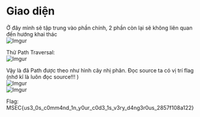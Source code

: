 # Giao diện  
Ở đây mình sẽ tập trung vào phần chính, 2 phần còn lại sẽ không liên quan đến hướng khai thác  
![Imgur](https://i.imgur.com/x9LmStB.png)  

Thử Path Traversal:  
![Imgur](https://i.imgur.com/4JsFbTL.png)  

Vậy là đã Path được theo như hình cây nhị phân. Đọc source ta có vị trí flag (nhớ kĩ là luôn đọc source!!! )  
![Imgur](https://i.imgur.com/u6cr1ly.png)  
![Imgur](https://i.imgur.com/JMTiweV.png)  

Flag: MSEC{us3_0s_c0mm4nd_1n_y0ur_c0d3_1s_v3ry_d4ng3r0us_2857f108a122}